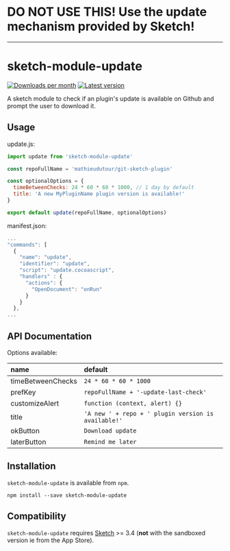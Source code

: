 # DO NOT USE THIS! Use the update mechanism provided by Sketch!

---

# sketch-module-update

[![Downloads per month](https://img.shields.io/npm/dm/sketch-module-update.svg?maxAge=2592000)](https://www.npmjs.com/package/sketch-module-update/)
[![Latest version](https://img.shields.io/npm/v/sketch-module-update.svg?maxAge=3600)](https://www.npmjs.com/package/sketch-module-update/)

A sketch module to check if an plugin's update is available on Github and prompt the user to download it.

## Usage

update.js:
```javascript
import update from 'sketch-module-update'

const repoFullName = 'mathieudutour/git-sketch-plugin'

const optionalOptions = {
  timeBetweenChecks: 24 * 60 * 60 * 1000, // 1 day by default
  title: 'A new MyPluginName plugin version is available!'
}

export default update(repoFullName, optionalOptions)
```

manifest.json:
```javascript
...
"commands": [
  {
    "name": "update",
    "identifier": "update",
    "script": "update.cocoascript",
    "handlers" : {
      "actions": {
        "OpenDocument": "onRun"
      }
    }
  },
...
```

## API Documentation

Options available:

name                         | default
:----------------------------|:---------------------------------------
timeBetweenChecks            | `24 * 60 * 60 * 1000`
prefKey                      | `repoFullName + '-update-last-check'`
customizeAlert               | `function (context, alert) {}`
title                        | `'A new ' + repo + ' plugin version is available!'`
okButton                     | `Download update`
laterButton                  | `Remind me later`

## Installation
`sketch-module-update` is available from `npm`.

```shell
npm install --save sketch-module-update
```

## Compatibility
`sketch-module-update` requires [Sketch](http://sketchapp.com/) >= 3.4 (**not** with the sandboxed version ie from the App Store).
